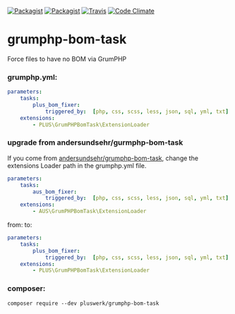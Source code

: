 [![Packagist](https://img.shields.io/packagist/v/pluswerk/grumphp-bom-task.svg?style=flat-square)](https://packagist.org/packages/pluswerk/grumphp-bom-task)
[![Packagist](https://img.shields.io/packagist/l/pluswerk/grumphp-bom-task.svg?style=flat-square)](https://opensource.org/licenses/LGPL-3.0)
[![Travis](https://img.shields.io/travis/Kanti/LJSON.svg?style=flat-square)](https://travis-ci.org/Pluswerk/grumphp-bom-task)
[![Code Climate](https://img.shields.io/codeclimate/github/pluswerk/grumphp-bom-task.svg?style=flat-square)](https://codeclimate.com/github/pluswerk/grumphp-bom-task)
# grumphp-bom-task
Force files to have no BOM via GrumPHP
### grumphp.yml:
````yml
parameters:
    tasks:
        plus_bom_fixer:
            triggered_by:  [php, css, scss, less, json, sql, yml, txt]
    extensions:
        - PLUS\GrumPHPBomTask\ExtensionLoader
````
### upgrade from andersundsehr/gurmphp-bom-task
If you come from [andersundsehr/grumphp-bom-task](https://github.com/andersundsehr/grumph-bom-task), change the extensions Loader path in the grumphp.yml file. 
````yml
parameters:
    tasks:
        aus_bom_fixer:
            triggered_by:  [php, css, scss, less, json, sql, yml, txt]
    extensions:
        - AUS\GrumPHPBomTask\ExtensionLoader
````
from:
to:
````yml
parameters:
    tasks:
        plus_bom_fixer:
            triggered_by:  [php, css, scss, less, json, sql, yml, txt]
    extensions:
        - PLUS\GrumPHPBomTask\ExtensionLoader
````
### composer:
``composer require --dev pluswerk/grumphp-bom-task``

